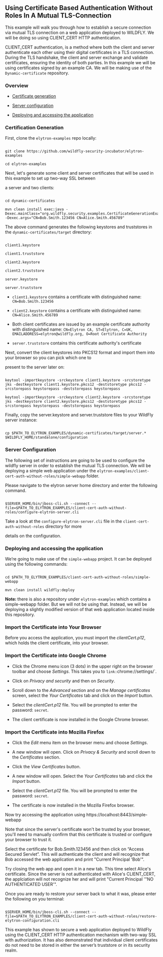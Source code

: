 ## Using Certificate Based Authentication Without Roles In A Mutual TLS-Connection

  
  

This example will walk you through how to establish a secure connection via mutual TLS connection on a web application deployed to WILDFLY. We will be doing so using CLIENT_CERT HTTP authentication.

  

CLIENT_CERT authentication, is a method where both the client and server authenticate each other using their digital certificates in a TLS connection. During the TLS handshake, the client and server exchange and validate certificates, ensuring the identity of both parties. In this example we will be using certificates signed by an example CA. We will be making use of the `Dynamic-certificate` repository.

  

### Overview

  

* [ Certificate generation ](#certGeneration)

* [ Server configuration ](#serverConfiguration)

* [ Deploying and accessing the application ](#deployingApp)

  

<a  name="certGeneration"></a>

### Certification Generation

  

First, clone the ```elytron-examples``` repo locally:

  

```

git clone https://github.com/wildfly-security-incubator/elytron-examples

cd elytron-examples

```

Next, let's generate some client and server certificates that will be used in this example to set up two-way SSL between

a server and two clients:

  

```

cd dynamic-certificates

mvn clean install exec:java -Dexec.mainClass="org.wildfly.security.examples.CertificateGenerationExample" -Dexec.args="CN=Bob.Smith.123456 CN=Alice.Smith.456789"

```

The above command generates the following keystores and truststores in the ```dynamic-certificates/target``` directory:

  

```

client1.keystore

client1.truststore

client2.keystore

client2.truststore

server.keystore

server.truststore

```

*  ```client1.keystore``` contains a certificate with distinguished name: ```CN=Bob.Smith.123456```

*  ```client2.keystore``` contains a certificate with distinguished name: ```CN=Alice.Smith.456789```

* Both client certificates are issued by an example certificate authority with distinguished name: ```CN=Elytron CA, ST=Elytron, C=UK, EMAILADDRESS=elytron@wildfly.org, O=Root Certificate Authority```

*  ```server.truststore``` contains this certificate authority's certificate

  

Next, convert the client keystores into PKCS12 format and import them into your browser so you can pick which one to

present to the server later on:

  

```

keytool -importkeystore -srckeystore client1.keystore -srcstoretype jks -destkeystore client1.keystore.pkcs12 -deststoretype pkcs12 -srcstorepass keystorepass -deststorepass keystorepass

keytool -importkeystore -srckeystore client2.keystore -srcstoretype jks -destkeystore client2.keystore.pkcs12 -deststoretype pkcs12 -srcstorepass keystorepass -deststorepass keystorepass

```

  

Finally, copy the server.keystore and server.truststore files to your WildFly server instance:

  

```

cp $PATH_TO_ELYTRON_EXAMPLES/dynamic-certificates/target/server.* $WILDFLY_HOME/standalone/configuration

```

<a  name="serverConfiguration"></a>

### Server Configuration

  

The following set of instructions are going to be used to configure the wildfly server in order to establish the mutual TLS connection. We will be deploying a simple web application under the `elytron-examples/client-cert-auth-without-roles/simple-webapp` folder.

  

Please navigate to the elytron server home directory and enter the following command.

  

```

$SERVER_HOME/bin/jboss-cli.sh --connect --file=$PATH_TO_ELYTRON_EXAMPLES/client-cert-auth-without-roles/configure-elytron-server.cli

```

  

Take a look at the ```configure-elytron-server.cli``` file in the ```client-cert-auth-without-roles``` directory for more

details on the configuration.

  

<a  name="deployingApp"></a>

### Deploying and accessing the application

  

We’re going to make use of the ```simple-webapp``` project. It can be deployed using the following commands:

  

```

cd $PATH_TO_ELYTRON_EXAMPLES/client-cert-auth-without-roles/simple-webapp

mvn clean install wildfly:deploy

```

  

<b>Note: </b>there is also a repository under ```elytron-examples``` which contains a simple-webapp folder. But we will not be using that. Instead, we will be deploying a slightly modified version of that web application located inside this repository.

  

### Import the Certificate into Your Browser

  

Before you access the application, you must import the _clientCert.p12_, which holds the client certificate, into your browser.

  

### Import the Certificate into Google Chrome

  

 - Click the Chrome menu icon (3 dots) in the upper right on the browser toolbar and choose *Settings*. This takes you to `link:`chrome://settings/`.

- Click on *Privacy and security* and then on *Security*.

- Scroll down to the *Advanced* section and on the *Manage certificates* screen, select the *Your Certificates* tab and click on the *Import* button.

- Select the *clientCert.p12* file. You will be prompted to enter the password: `secret`.

- The client certificate is now installed in the Google Chrome browser.

  

### Import the Certificate into Mozilla Firefox

  

- Click the *Edit* menu item on the browser menu and choose *Settings*.

- A new window will open. Click on *Privacy & Security* and scroll down to the *Certificates* section.

- Click the *View Certificates* button.

- A new window will open. Select the *Your Certificates* tab and click the *Import* button.

- Select the *clientCert.p12* file. You will be prompted to enter the password: `secret`.

- The certificate is now installed in the Mozilla Firefox browser.


Now try accessing the application using https://localhost:8443/simple-webapp

Note that since the server's certificate won't be trusted by your browser, you'll need to manually confirm that
this certificate is trusted or configure your browser to trust it.

Select the certificate for Bob.Smith.123456 and then click on
“Access Secured Servlet”. This will authenticate the client and will recognize that Bob accessed the web application and print "Current Principal 'Bob'". 

Try closing the web app and open it in a new tab. This time select Alice's certificate. Since the server is not authenticated with Alice's CLIENT_CERT, the applciation will not recognize her and will print "Current Principal '"NO AUTHENTICATED USER'". 

Once you are ready to restore your server back to what it was, please enter the following on you terminal: 

```

$SERVER_HOME/bin/jboss-cli.sh --connect --file=$PATH_TO_ELYTRON_EXAMPLES/client-cert-auth-without-roles/restore-elytron-configuration.cli

```

This example has shown to secure a web application deployed to WildFly using the CLIENT_CERT HTTP authentication
mechanism with two-way SSL with authorization. It has also demonstrated that individual client certificates do not need
to be stored in either the server’s truststore or in its security realm.